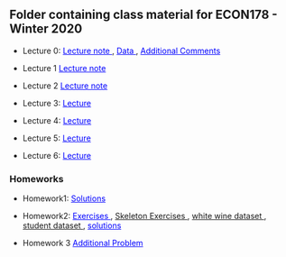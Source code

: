 ## Folder containing class material for ECON178 - Winter 2020



-  Lecture 0: <a href = 'https://github.com/dviviano/ECON178_TA/blob/master/TA_lectures/Lecture0.ipynb' style="color:blue"> Lecture note </a>, <a href = 'https://raw.githubusercontent.com/dviviano/ECON178_TA/master/data/forestfires.csv' style="color:blue"> Data </a>, <a href = 'https://github.com/dviviano/ECON178_TA/blob/master/TA_lectures/Lecture%200%20-%20Additional%20Notes%20and%20Exercises.ipynb' style="color:blue"> Additional Comments </a>

- Lecture 1 <a href = 'https://github.com/dviviano/ECON178_TA/blob/master/TA_lectures/Lec1.ipynb' style="color:blue"> Lecture note </a>

- Lecture 2 <a href = https://github.com/dviviano/ECON178_TA/blob/master/TA_lectures/Lecture2.ipynb style="color:blue"> Lecture note </a>

- Lecture 3:  <a href = 'https://github.com/dviviano/ECON178_TA/blob/master/TA_lectures/Lecture3.ipynb' style="color:blue"> Lecture </a>

- Lecture 4:  <a href = 'https://github.com/dviviano/ECON178_TA/blob/master/TA_lectures/Lectur4.ipynb' style="color:blue"> Lecture </a>

- Lecture 5: <a href = 'https://github.com/dviviano/ECON178_TA/blob/master/TA_lectures/Lecture5.ipynb' style="color:blue"> Lecture </a>

- Lecture 6: <a href = 'https://github.com/dviviano/ECON178_TA/blob/master/TA_lectures/Lecture%206.ipynb' style="color:blue"> Lecture </a>


### Homeworks 


- Homework1: <a href = 'https://github.com/dviviano/ECON178_TA/blob/master/TA_lectures/Solutions%20PS1.ipynb' style="color:blue"> Solutions </a>

- Homework2:  <a href = 'https://github.com/dviviano/ECON178_TA/blob/master/TA_lectures/Lec2%20-%20Additional%20Exercises.ipynb' style="color:blue"> Exercises </a>, <a href = https://github.com/dviviano/ECON178_TA/blob/master/TA_lectures/additional_programs/skeleton_HW2.R> Skeleton Exercises </a>,  <a href = https://github.com/dviviano/ECON178_TA/blob/master/data/wine-white.txt> white wine dataset </a>, <a href = https://github.com/dviviano/ECON178_TA/blob/master/data/student.matG.txt> student dataset </a>, <a href = 'https://github.com/dviviano/ECON178_TA/blob/master/TA_lectures/Solutions%20PS2.ipynb' style = 'color:blue'> solutions  </a>

- Homework 3 <a href = 'https://github.com/dviviano/ECON178_TA/blob/master/TA_lectures/HW3%20-%20Additional%20Problem.ipynb' style = 'color:blue'> Additional Problem </a>


